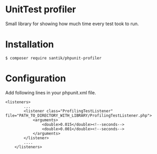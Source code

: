 # UnitTest profiler

Small library for showing how much time every test took to run.

# Installation

```console
$ composer require santik/phpunit-profiler
```

# Configuration

Add following lines in your phpunit.xml file.

```
<listeners>
        ...
        <listener class="ProfilingTestListener" file="PATH_TO_DIRECTORY_WITH_LIBRARY/ProfilingTestListener.php">
            <arguments>
                <double>0.015</double><!--seconds-->
                <double>0.001</double><!--seconds-->
            </arguments>
        </listener>
        ....
    </listeners>

```
